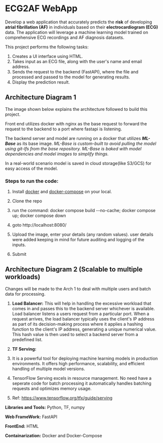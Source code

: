# **ECG2AF WebApp**

Develop a web application that accurately predicts the **risk** of developing **atrial fibrillation (AF)** in individuals based on their **electrocardiogram (ECG)** data. The application will leverage a machine learning model trained on comprehensive ECG recordings and AF diagnosis datasets.

This project performs the following tasks:

1. Creates a UI interface using HTML.
2. Takes input as an ECG file, along with the user's name and email address.
3. Sends the request to the backend (FastAPI), where the file and processed and passed to the model for generating results.
4. Display the prediction result.

## Architecture Diagram 1
The image shown below explains the architecture followed to build this project.



Front end utilizes docker with nginx as the base request to forward the request to the backend to a port where fastapi is listening.

The backend server and model are running on a docker that utilizes ***ML-Base*** as its base image. *ML-Base is custom-built to avoid pulling the model using git-lfs from the base repository. ML-Base is baked with model dependencies and model images to simplify things.*


In a real-world scenario model is saved in cloud storage(like S3/GCS) for easy access of the model.

### **Steps to run the code:**

1. Install [docker](https://docs.docker.com/engine/install/) and [docker-compose](https://docs.docker.com/compose/install/) on your local.

1.   Clone the repo
2.   run the command: docker compose build --no-cache; docker compose up; docker compose down
3.   goto http://localhost:8080/
4. Upload the image, enter your details (any random values). user details were added keeping in mind for future auditing and logging of the inputs.
5. Submit

## Architecture Diagram 2 (Scalable to multiple workloads)


Changes will be made to the Arch 1 to deal with multiple users and batch data for processing.

1. **Load Balancer:** This will help in handling the excessive workload that comes in and passes this to the backend server whichever is available. Load balancer listens a users request from a particular port. When a request arrives, the load balancer typically uses the client's IP address as part of its decision-making process where it applies a hashing function to the client's IP address, generating a unique numerical value. This hash value is then used to select a backend server from a predefined list. 

2. **TF Serving:**  
  1. It is a powerful tool for deploying machine learning models in production environments. It offers high performance, scalability, and efficient handling of multiple model versions.
  2. TensorFlow Serving excels in resource management. No need have a seperate code for batch processing it automatically handles batching requests and optimizes memory usage.
  3.  Ref: https://www.tensorflow.org/tfx/guide/serving



**Libraries and Tools:** Python, TF, numpy

**Web FrameWork:** FastAPI

**FrontEnd:** HTML

**Containarization:** Docker and Docker-Compose
